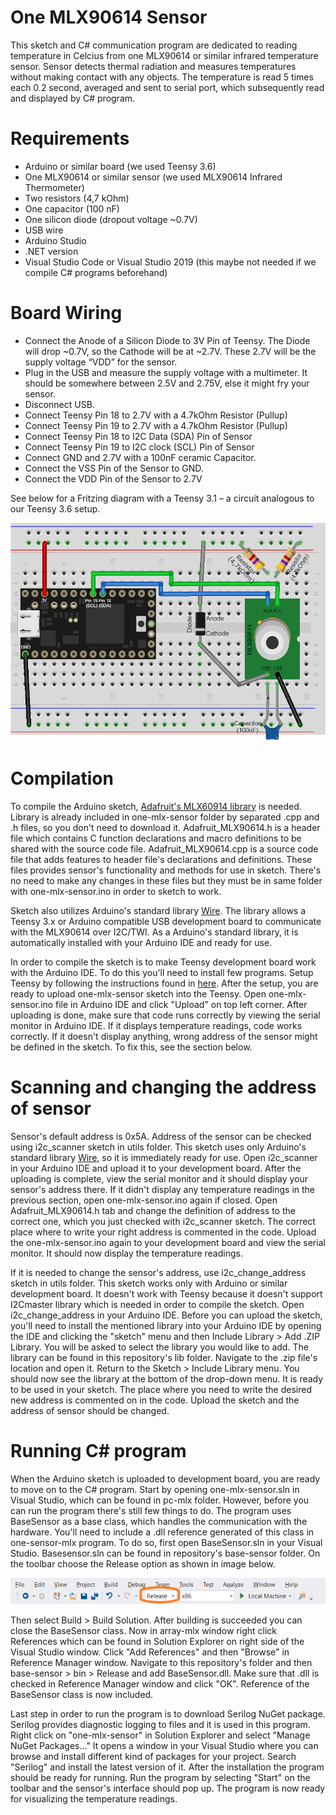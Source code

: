 # One MLX90614 Sensor

This sketch and C# communication program are dedicated to reading temperature in Celcius from one MLX90614 or similar infrared temperature sensor. Sensor detects thermal radiation and measures temperatures without making contact with any objects. The temperature is read 5 times each 0.2 second, averaged and sent to serial port, which subsequently read and displayed by C# program.

# Requirements

- Arduino or similar board (we used Teensy 3.6)
- One MLX90614 or similar sensor (we used MLX90614 Infrared Thermometer)
- Two resistors (4,7 kOhm)
- One capacitor (100 nF)
- One silicon diode (dropout voltage ~0.7V)
- USB wire
- Arduino Studio
- .NET version
- Visual Studio Code or Visual Studio 2019 (this maybe not needed if we compile C# programs beforehand)

# Board Wiring

- Connect the Anode of a Silicon Diode to 3V Pin of Teensy. The Diode will drop ~0.7V, so the Cathode will be at ~2.7V. These 2.7V will be the supply voltage “VDD” for the sensor.
- Plug in the USB and measure the supply voltage with a multimeter. It should be somewhere between 2.5V and 2.75V, else it might fry your sensor.
- Disconnect USB.
- Connect Teensy Pin 18 to 2.7V with a 4.7kOhm Resistor (Pullup)
- Connect Teensy Pin 19 to 2.7V with a 4.7kOhm Resistor (Pullup)
- Connect Teensy Pin 18 to I2C Data (SDA) Pin of Sensor
- Connect Teensy Pin 19 to I2C clock (SCL) Pin of Sensor
- Connect GND and 2.7V with a 100nF ceramic Capacitor.
- Connect the VSS Pin of the Sensor to GND.
- Connect the VDD Pin of the Sensor to 2.7V

 See below for a Fritzing diagram with a Teensy 3.1 – a circuit analogous to our Teensy 3.6 setup. 
 
<img src="https://github.com/Mikkevaris/controlledptt-sensor/blob/master/one-mlx-sensor/OneMlx.png" height="350" width="600">

# Compilation

To compile the Arduino sketch, [Adafruit's MLX60914 library](https://github.com/adafruit/Adafruit-MLX90614-Library) is needed. Library is already included in one-mlx-sensor folder by separated .cpp and .h files, so you don't need to download it. Adafruit_MLX90614.h is a header file which contains C function declarations and macro definitions to be shared with the source code file. Adafruit_MLX90614.cpp is a source code file that adds features to header file's declarations and definitions. These files provides sensor's functionality and methods for use in sketch. There's no need to make any changes in these files but they must be in same folder with one-mlx-sensor.ino in order to sketch to work.

Sketch also utilizes Arduino's standard library [Wire](https://www.arduino.cc/en/Reference/Wire). The library allows a Teensy 3.x or Arduino compatible USB development board to communicate with the MLX90614 over I2C/TWI. As a Arduino's standard library, it is automatically installed with your Arduino IDE and ready for use. 

In order to compile the sketch is to make Teensy development board work with the Arduino IDE. To do this you'll need to install few programs. Setup Teensy by following the instructions found in [here](https://www.pjrc.com/teensy/tutorial.html). After the setup, you are ready to upload one-mlx-sensor sketch into the Teensy. Open one-mlx-sensor.ino file in Arduino IDE and click "Upload" on top left corner. After uploading is done, make sure that code runs correctly by viewing the serial monitor in Arduino IDE. If it displays temperature readings, code works correctly. If it doesn't display anything, wrong address of the sensor might be defined in the sketch. To fix this, see the section below.

# Scanning and changing the address of sensor

Sensor's default address is 0x5A. Address of the sensor can be checked using i2c_scanner sketch in utils folder. This sketch uses only Arduino's standard library [Wire](https://www.arduino.cc/en/Reference/Wire), so it is immediately ready for use. Open i2c_scanner in your Arduino IDE and upload it to your development board. After the uploading is complete, view the serial monitor and it should display your sensor's address there. If it didn't display any temperature readings in the previous section, open one-mlx-sensor.ino again if closed. Open Adafruit_MLX90614.h tab and change the definition of address to the correct one, which you just checked with i2c_scanner sketch. The correct place where to write your right address is commented in the code. Upload the one-mlx-sensor.ino again to your development board and view the serial monitor. It should now display the temperature readings.

If it is needed to change the sensor's address, use i2c_change_address sketch in utils folder. This sketch works only with Arduino or similar development board. It doesn't work with Teensy because it doesn't support I2Cmaster library which is needed in order to compile the sketch. Open i2c_change_address in your Arduino IDE. Before you can upload the sketch, you'll need to install the mentioned library into your Arduino IDE by opening the IDE and clicking the "sketch" menu and then Include Library > Add .ZIP Library. You will be asked to select the library you would like to add. The library can be found in this repository's lib folder. Navigate to the .zip file's location and open it. Return to the Sketch > Include Library menu. You should now see the library at the bottom of the drop-down menu. It is ready to be used in your sketch. The place where you need to write the desired new address is commented on in the code. Upload the sketch and the address of sensor should be changed. 

# Running C# program

When the Arduino sketch is uploaded to development board, you are ready to move on to the C# program. Start by opening one-mlx-sensor.sln in Visual Studio, which can be found in pc-mlx folder. However, before you can run the program there's still few things to do. The program uses BaseSensor as a base class, which handles the communication with the hardware. You'll need to include a .dll reference generated of this class in one-sensor-mlx program. To do so, first open BaseSensor.sln in your Visual Studio. Basesensor.sln can be found in repository's base-sensor folder. On the toolbar choose the Release option as shown in image below.

<img src = "https://github.com/Mikkevaris/controlledptt-sensor/blob/master/array-mlx-sensor/toolbarbuildconfiguration.png">

Then select Build > Build Solution. After building is succeeded you can close the BaseSensor class. Now in array-mlx window right click References which can be found in Solution Explorer on right side of the Visual Studio window. Click "Add References" and then "Browse" in Reference Manager window. Navigate to this repository's folder and then base-sensor > bin > Release and add BaseSensor.dll. Make sure that .dll is checked in Reference Manager window and click "OK". Reference of the BaseSensor class is now included.

Last step in order to run the program is to download Serilog NuGet package. Serilog provides diagnostic logging to files and it is used in this program. Right click on "one-mlx-sensor" in Solution Explorer and select "Manage NuGet Packages..." It opens a window in your Visual Studio where you can browse and install different kind of packages for your project. Search "Serilog" and install the latest version of it. After the installation the program should be ready for running. Run the program by selecting "Start" on the toolbar and the sensor's interface should pop up. The program is now ready for visualizing the temperature readings.
